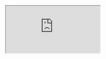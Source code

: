 <iframe src="https://note.youdao.com/ynoteshare1/index.html?id=128290f13ec146e719e539628d0d62c1&amp;type=note"> </iframe>
